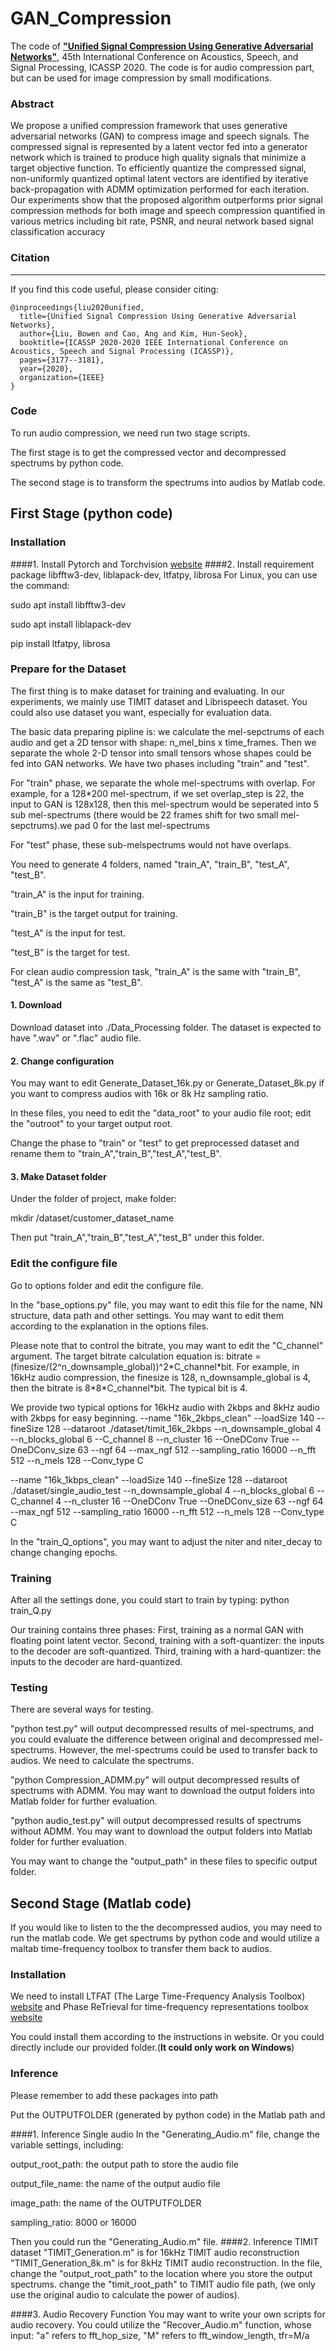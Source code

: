 # GAN_Compression
The code of [**"Unified Signal Compression Using Generative Adversarial Networks"**](https://arxiv.org/abs/1912.03734), 45th International Conference on Acoustics, Speech, and Signal Processing, ICASSP 2020. The code is for audio compression part, but can be used for image compression by small modifications. 

### Abstract
We propose a unified compression framework that uses generative adversarial networks (GAN) to compress image and speech signals. The compressed signal is represented by a latent vector fed into a generator network which is trained to produce high quality signals that minimize a target objective function. To efficiently quantize the compressed signal, non-uniformly quantized optimal latent vectors are identified by iterative back-propagation with ADMM optimization performed for each iteration. Our experiments show that the proposed algorithm outperforms prior signal compression methods for both image and speech compression quantified in various metrics including bit rate, PSNR, and neural network based signal classification accuracy 

### Citation
--------

If you find this code useful, please consider citing:

```text
@inproceedings{liu2020unified,
  title={Unified Signal Compression Using Generative Adversarial Networks},
  author={Liu, Bowen and Cao, Ang and Kim, Hun-Seok},
  booktitle={ICASSP 2020-2020 IEEE International Conference on Acoustics, Speech and Signal Processing (ICASSP)},
  pages={3177--3181},
  year={2020},
  organization={IEEE}
}
```
### Code 
To run audio compression, we need run two stage scripts.

The first stage is to get the compressed vector and decompressed spectrums by python code.

The second stage is to transform the spectrums into audios by Matlab code.

## First Stage (python code)
### Installation 
####1. Install Pytorch and Torchvision [website](https://pytorch.org/)
####2. Install requirement package libfftw3-dev, liblapack-dev, ltfatpy, librosa
For Linux, you can use the command:

sudo apt install libfftw3-dev

sudo apt install liblapack-dev

pip install ltfatpy, librosa 

### Prepare for the Dataset
The first thing is to make dataset for training and evaluating. In our experiments, we mainly use TIMIT dataset and Librispeech dataset. You could also use dataset you want, especially for evaluation data.

The basic data preparing pipline is: we calculate the mel-sepctrums of each audio and get a 2D tensor with shape: n_mel_bins x time_frames. Then we separate the whole 2-D tensor into small tensors whose shapes could be fed into GAN networks. We have two phases including "train" and "test".

For "train" phase, we separate the whole mel-spectrums with overlap. For example, for a 128*200 mel-spectrum, if we set overlap_step is 22, the input to GAN is 128x128, then this mel-spectrum would be seperated into 5 sub mel-spectrums (there would be 22 frames shift for two small mel-sepctrums).we pad 0 for the last mel-spectrums

For "test" phase, these sub-melspectrums would not have overlaps.

You need to generate 4 folders, named "train_A", "train_B", "test_A", "test_B".

"train_A" is the input for training.

"train_B" is the target output for training.

"test_A" is the input for test.

"test_B" is the target for test.

For clean audio compression task, "train_A" is the same with "train_B", "test_A" is the same as "test_B".
#### 1. Download
Download dataset into ./Data_Processing folder. The dataset is expected to have ".wav" or ".flac" audio file.

#### 2. Change configuration
You may want to edit Generate_Dataset_16k.py or Generate_Dataset_8k.py if you want to compress audios with 16k or 8k Hz sampling ratio.

In these files, you need to edit the "data_root" to your audio file root; edit the "outroot" to your target output root.

Change the phase to "train" or "test" to get preprocessed dataset and rename them to  "train_A","train_B","test_A","test_B".

#### 3. Make Dataset folder
Under the folder of project, make folder:

mkdir /dataset/customer_dataset_name

Then put "train_A","train_B","test_A","test_B" under this folder.

### Edit the configure file

Go to options folder and edit the configure file. 

In the "base_options.py" file, you may want to edit this file for the name, NN structure, data path and other settings.
You may want to edit them according to the explanation in the options files. 

Please note that to control the bitrate, you may want to edit the "C_channel" argument.
The target bitrate calculation equation is: bitrate = (finesize/(2^n_downsample_global))^2\*C_channel\*bit.
For example, in 16kHz audio compression, the finesize is 128, n_downsample_global is 4, then the bitrate is 8\*8\*C_channel*bit.
The typical bit is 4.


We provide two typical options for 16kHz audio with 2kbps and 8kHz audio with 2kbps for easy beginning. 
 --name "16k_2kbps_clean" --loadSize 140 --fineSize 128 --dataroot ./dataset/timit_16k_2kbps --n_downsample_global 4 --n_blocks_global 6 --C_channel 8 --n_cluster 16 --OneDConv True --OneDConv_size 63 --ngf 64 --max_ngf 512 --sampling_ratio 16000 --n_fft 512 --n_mels 128 --Conv_type C
 
 --name "16k_1kbps_clean" --loadSize 140 --fineSize 128 --dataroot ./dataset/single_audio_test --n_downsample_global 4 --n_blocks_global 6 --C_channel 4 --n_cluster 16 --OneDConv True --OneDConv_size 63 --ngf 64 --max_ngf 512 --sampling_ratio 16000 --n_fft 512 --n_mels 128 --Conv_type C 
 
 In the "train_Q_options", you may want to adjust the niter and niter_decay to change changing epochs.
 
 ### Training 
 After all the settings done, you could start to train by typing:
 python train_Q.py
 
Our training contains three phases: 
First, training as a normal GAN with floating point latent vector.
Second, training with a soft-quantizer: the inputs to the decoder are soft-quantized.
Third, training with a hard-quantizer: the inputs to the decoder are hard-quantized.  



 ### Testing
 There are several ways for testing.
 
 "python test.py" will output decompressed results of mel-spectrums, and you could evaluate the difference between original and decompressed mel-spectrums. However, the mel-spectrums could be used to transfer back to audios. We need to calculate the spectrums.
 
 "python Compression_ADMM.py" will output decompressed results of spectrums with ADMM. You may want to download the output folders into Matlab folder for further evaluation.
 
 "python audio_test.py" will output decompressed results of spectrums without ADMM. You may want to download the output folders into Matlab folder for further evaluation.
 
 You may want to change the "output_path" in these files to specific output folder.
 
## Second Stage (Matlab code)

If you would like to listen to the the decompressed audios, you may need to run the matlab code.
We get spectrums by python code and would utilize a maltab time-frequency toolbox to transfer them back to audios.

### Installation
We need to install LTFAT (The Large Time-Frequency Analysis Toolbox) [website](http://ltfat.github.io/doc/demos/demo_frsynabs.html) and Phase ReTrieval for time-frequency representations toolbox [website](https://github.com/ltfat/phaseret)

You could install them according to the instructions in website. Or you could directly include our provided folder.(**It could only work on Windows**)

### Inference

Please remember to add these  packages into path 

Put the OUTPUTFOLDER (generated by python code) in the Matlab path and 

####1. Inference Single audio
In the "Generating_Audio.m" file, change the variable settings, including:

output_root_path: the output path to store the audio file

output_file_name: the name of the output audio file

image_path: the name of the OUTPUTFOLDER

sampling_ratio: 8000 or 16000

Then you could run the "Generating_Audio.m" file.
####2. Inference TIMIT dataset
"TIMIT_Generation.m" is for 16kHz TIMIT audio reconstruction
"TIMIT_Generation_8k.m" is for 8kHz TIMIT audio reconstruction.
In the file, change the "output_root_path" to the location where you store the output spectrums.
change the "timit_root_path" to TIMIT audio file path, (we only use the original audio to calculate the power of audios).

####3. Audio Recovery Function
You may want to write your own scripts for audio recovery.
You could utilize the "Recover_Audio.m" function, whose input: "a" refers to fft_hop_size, "M" refers to fft_window_length, tfr=M/a
